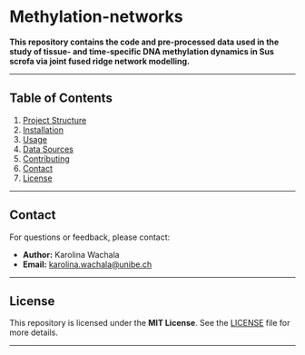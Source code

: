 # Methylation-networks

**This repository contains the code and pre-processed data used in the study of tissue- and time-specific DNA methylation dynamics in Sus scrofa via joint fused ridge network modelling.**

---

## Table of Contents
1. [Project Structure](#project-structure)
2. [Installation](#installation)
3. [Usage](#usage)
4. [Data Sources](#data-sources)
5. [Contributing](#contributing)
6. [Contact](#contact)
7. [License](#license)

---

## Contact

For questions or feedback, please contact:

- **Author:** Karolina Wachala  
- **Email:** karolina.wachala@unibe.ch  

---

## License

This repository is licensed under the **MIT License**. See the [LICENSE](./LICENSE) file for more details.

---

